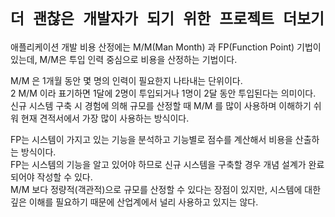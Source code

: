 # `더 괜찮은 개발자가 되기 위한 프로젝트 더보기`

애플리케이션 개발 비용 산정에는 M/M(Man Month) 과 FP(Function Point) 기법이 있는데,
M/M은 투입 인력 중심으로 비용을 산정하는 기법이다.

M/M 은 1개월 동안 몇 명의 인력이 필요한지 나타내는 단위이다.  
2 M/M 이라 표기하면 1달에 2명이 투입되거나 1명이 2달 동안 투입된다는 의미이다.  
신규 시스템 구축 시 경험에 의해 규모를 산정할 때 M/M 를 많이 사용하며 이해하기 쉬워 현재 견적서에서 가장 많이 사용하는 방식이다.

FP는 시스템이 가지고 있는 기능을 분석하고 기능별로 점수를 계산해서 비용을 산출하는 방식이다.  
FP는 시스템의 기능을 알고 있어야 하므로 신규 시스템을 구축할 경우 개념 설계가 완료되어야 작성할 수 있다.  
M/M 보다 정량적(객관적)으로 규모를 산정할 수 있다는 장점이 있지만, 시스템에 대한 깊은 이해를 필요하기 때문에 산업계에서 널리 사용하고 있지는 않다.
